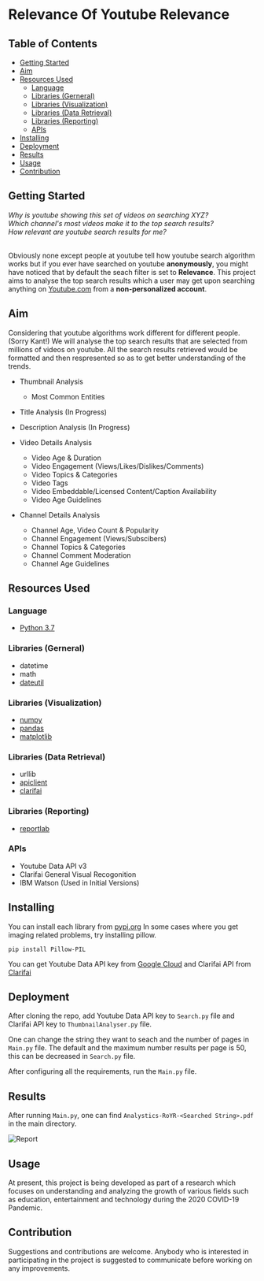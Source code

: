 # Relevance Of Youtube Relevance


## Table of Contents

- [Getting Started](#Getting-Started)
- [Aim](#Aim)
- [Resources Used](#Resources-Used)
    - [Language](#Language)
    - [Libraries (Gerneral)](#Libraries-Gerneral)
    - [Libraries (Visualization)](#Libraries-Visualization)
    - [Libraries (Data Retrieval)](#Libraries-Data-Retrieval)
    - [Libraries (Reporting)](#Libraries-Reporting)
    - [APIs](#APIs)
- [Installing](#Installing)
- [Deployment](#Deployment)
- [Results](#Results)
- [Usage](#Usage)
- [Contribution](#contribution)


## Getting Started
_Why is youtube showing this set of videos on searching XYZ?_ <br>
_Which channel's most videos make it to the top search results?_ <br>
_How relevant are youtube search results for me?_  <br><br>

Obviously none except people at youtube tell how youtube search algorithm works but if you ever have searched on youtube **anonymously**, you might have noticed that by default the seach filter is set to **Relevance**. This project aims to analyse the top search results which a user may get upon searching anything on [Youtube.com](https://www.youtube.com/) from a **non-personalized account**.

## Aim 
Considering that youtube algorithms work different for different people. (Sorry Kant!) We will analyse the top search results that are selected from millions of videos on youtube. All the search results retrieved would be formatted and then respresented so as to get better understanding of the trends.

- Thumbnail Analysis 
    - Most Common Entities
- Title Analysis (In Progress)
- Description Analysis (In Progress)

- Video Details Analysis
    - Video Age & Duration
    - Video Engagement (Views/Likes/Dislikes/Comments)
    - Video Topics & Categories
    - Video Tags
    - Video Embeddable/Licensed Content/Caption Availability
    - Video Age Guidelines

- Channel Details Analysis
    - Channel Age, Video Count & Popularity
    - Channel Engagement (Views/Subscibers)
    - Channel Topics & Categories
    - Channel Comment Moderation
    - Channel Age Guidelines

## Resources Used

### Language
- [Python 3.7](https://www.python.org/downloads/)

### Libraries (Gerneral)
- datetime
- math
- [dateutil](https://pypi.org/project/python-dateutil/)

### Libraries (Visualization)
- [numpy](https://pypi.org/project/numpy/)
- [pandas](https://pypi.org/project/pandas/)
- [matplotlib](https://pypi.org/project/matplotlib/)

### Libraries (Data Retrieval)
- urllib
- [apiclient](https://pypi.org/project/apiclient/)
- [clarifai](https://pypi.org/project/clarifai/)

### Libraries (Reporting)
- [reportlab](https://pypi.org/project/reportlab/)

### APIs
- Youtube Data API v3
- Clarifai General Visual Recogonition
- IBM Watson (Used in Initial Versions)




## Installing

You can install each library from [pypi.org](https://pypi.org)
In some cases where you get imaging related problems, try installing pillow.

```
pip install Pillow-PIL
```

You can get Youtube Data API key from [Google Cloud](https://console.cloud.google.com) and Clarifai API from [Clarifai](https://portal.clarifai.com/login)



## Deployment

After cloning the repo, add Youtube Data API key to ```Search.py``` file and Clarifai API key to ```ThumbnailAnalyser.py``` file. <br>

One can change the string they want to seach and the number of pages in ```Main.py``` file.
The default and the maximum number results per page is 50, this can be decreased in ```Search.py``` file.

After configuring all the requirements, run the ```Main.py``` file.

## Results

After running ```Main.py```, one can find ```Analystics-RoYR-<Searched String>.pdf``` in the main directory.<br>

![Report](https://user-images.githubusercontent.com/43843585/89098863-c8170480-d408-11ea-86a5-25288451bcdc.gif)


## Usage

At present, this project is being developed as part of a research which focuses on understanding and analyzing the growth of various fields such as education, entertainment and technology during the 2020 COVID-19 Pandemic.

## Contribution

Suggestions and contributions are welcome. Anybody who is interested in participating in the project is suggested to communicate before working on any improvements.
